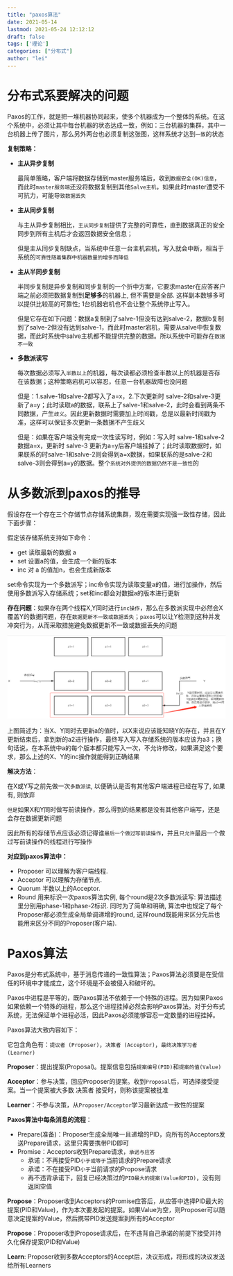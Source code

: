 ```yaml
---
title: "paxos算法"
date: 2021-05-14
lastmod: 2021-05-24 12:12:12
draft: false
tags: ['理论']
categories: ["分布式"]
author: "lei"
---
```




# 分布式系要解决的问题

Paxos的工作，就是把一堆机器协同起来，使多个机器成为一个整体的系统。在这个系统中，必须让其中每台机器的状态达成一致，例如：三台机器的集群，其中一台机器上传了图片，那么另外两台也必须复制这张图，这样系统才达到`一致`的状态

**复制策略：**

- **主从异步复制**

  最简单策略，客户端将数据存储到master服务端后，收到`数据安全(OK)信息`，而此时`master服务端`还没将数据复制到其他`Salve主机`，如果此时master遭受不可抗力，可能导`致数据丢失`

- **主从同步复制**

  与主从异步复制相比，`主从同步复制`提供了完整的可靠性，直到数据真正的安全同步到所有主机后才会返回数据安全信息；

  但是主从同步复制缺点，当系统中任意一台主机宕机，写入就会中断，相当于系统的`可靠性随着集群中机器数量的增多而降低`

- **主从半同步复制**

  半同步复制是异步复制和同步复制的一个折中方案，它要求master在应答客户端之前必须把数据复制到**足够多**的机器上, 但不需要是全部. 这样副本数够多可以提供比较高的可靠性; 1台机器宕机也不会让整个系统停止写入。

  但是它存在如下问题：数据a复制到了salve-1但没有达到salve-2，数据b复制到了salve-2但没有达到salve-1，而此时master宕机，需要从salve中恢复数据，而此时系统中salve主机都不能提供完整的数据。所以系统中可能存在`数据不一致`

- **多数派读写**

  每次数据必须写入`半数以上`的机器，每次读都必须检查半数以上的机器是否存在该数据；这种策略宕机可以容忍，任意一台机器故障也没问题

  但是：1.salve-1和salve-2都写入了a=x，2.下次更新时 salve-2和salve-3更新了a=y；此时读取a的数据，联系上了salve-1和salve-2，此时会看到两条不同数据，产生`歧义`。因此更新数据时需要加上时间戳，总是以最新时间戳为准，这样可以保证多次更新一条数据不产生歧义

  但是：如果在客户端没有完成一次性读写时，例如：写入时 salve-1和salve-2数据a=x，更新时 salve-3 更新为a=y后客户端挂掉了；此时读取数据时，如果联系的时salve-1和salve-2则会得到a=x数据，如果联系的是salve-2和salve-3则会得到a=y的数据。整个`系统对外提供的数据仍然不是一致性`的

# 从多数派到paxos的推导

假设存在一个存在三个存储节点存储系统集群，现在需要实现强一致性存储，因此下面步骤：

假定该存储系统支持如下命令：

- get    读取最新的数据 a
- set    设置a的值，会生成一个新的版本
- inc     对 a 的值加n，也会生成新版本

set命令实现为一个多数派写；inc命令实现为读取变量a的值，进行加操作，然后使用多数派写入存储系统；set和inc都会对数据a的版本进行更新

**存在问题**：如果存在两个线程X,Y同时进行`inc操作`，那么在多数派实现中必然会X覆盖Y的数据问题，存在`数据更新不一致或数据丢失`；`paxos`可以让Y检测到这种并发冲突行为，从而采取措施避免数据更新不一致或数据丢失的问题

![image-20211103170734213](images.assets/image-20211103170734213.png)

上图简述为：当X、Y同时去更新a的值时，以X来说应该能知晓Y的存在，并且在Y更新结束后，拿到新的a2进行操作，最终写入写入存储系统的版本应该为a3；换句话说，在本系统中a的每个版本都只能写入一次，不允许修改，如果满足这个要求，那么上述的X、Y的inc操作就能得到正确结果

**解决方法**： 

在X或Y写之前先做一次`多数派读`, 以便确认是否有其他客户端进程已经在写了, 如果有, 则放弃

`但是`如果X和Y同时做写前读操作，那么得到的结果都是没有其他客户端写，还是会存在数据更新问题

因此所有的存储节点应该必须记得谁`最后一个做过写前读操作`，并且`只允许`最后一个做过写前读操作的线程进行写操作

**对应到paxos算法中：**

- Proposer 可以理解为客户端线程.
- Acceptor 可以理解为存储节点.
- Quorum 半数以上的Acceptor.
- Round 用来标识一次paxos算法实例, 每个round是2次多数派读写: 算法描述里分别用phase-1和phase-2标识. 同时为了简单和明确, 算法中也规定了每个Proposer都必须生成全局单调递增的round, 这样round既能用来区分先后也能用来区分不同的Proposer(客户端).

# Paxos算法

Paxos是分布式系统中，基于消息传递的一致性算法；Paxos算法必须要是在受信任的环境中才能成立，这个环境是不会被侵入和破坏的。

Paxos中进程是平等的，既Paxos算法不依赖于一个特殊的进程。因为如果Paxos如果依赖一个特殊的进程，那么这个进程挂掉必然会影响Paxos算法。对于分布式系统，无法保证单个进程必活，因此Paxos必须能够容忍一定数量的进程挂掉。

Paxos算法大致内容如下：

它包含角色有：`提议者 (Proposer)`，`决策者 (Acceptor)`，`最终决策学习者 (Learner)`

**Proposer**：提出提案(Proposal)。提案信息包括`提案编号(PID)`和`提案的值(Value)`

**Acceptor**：参与决策，回应Proposer的提案。收到`Proposal`后，可选择接受提案。当一个提案被大多数 决策者 接受时，则称该提案被批准

**Learner**：不参与决策，从`Proposer/Acceptor`学习最新达成一致性的提案

**Paxos算法中每条消息的流程**：

- Prepare(准备)：Proposer生成全局唯一且递增的PID，向所有的Acceptors发送Prepare请求，这里只需要携带PID即可
- Promise：Acceptors收到Prepare请求，`承诺与应答`
  - 承诺：不再接受PID`小于或等于`当前请求的Prepare请求
  - 承诺：不在接受PID`小于`当前请求的Propose请求
  - 再不违背承诺下，回复已经决策过的`PID最大的提案(Value和PID)`，没有则返回空值

**Propose**：Proposer收到Acceptors的Promise应答后，从应答中选择PID最大的提案(PID和Value)，作为本次要发起的提案。如果Value为空，则Proposer可以随意决定提案的Value，然后携带PID发送提案到所有的Acceptor

**Propose**：Proposer收到Propose请求后，在不违背自己承诺的前提下接受并持久化保存提案(PID和Value)

**Learn**: Proposer收到多数Acceptors的Accept后，决议形成，将形成的决议发送给所有Learners







